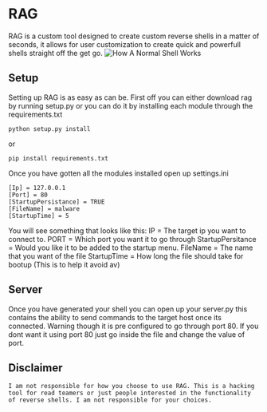 # RAG
  RAG is a custom tool designed to create custom reverse shells in a matter of seconds, it allows for user customization to create quick and powerfull shells straight off the get go. 
![How A Normal Shell Works](https://github.com/backslash/RAG/blob/master/Reverse-Shell-illustration.png)
  
 ## Setup
  Setting up RAG is as easy as can be. First off you can either download rag by running setup.py or you can do it by installing each module through the requirements.txt
  ```
  python setup.py install
  ```
  or
  ```
  pip install requirements.txt
  ```
  Once you have gotten all the modules installed open up settings.ini
  ```
[Ip] = 127.0.0.1
[Port] = 80
[StartupPersistance] = TRUE
[FileName] = malware
[StartupTime] = 5
```
You will see something that looks like this:
IP = The target ip you want to connect to.
PORT = Which port you want it to go through
StartupPersitance = Would you like it to be added to the startup menu.
FileName = The name that you want of the file
StartupTime = How long the file should take for bootup (This is to help it avoid av)

## Server
  Once you have generated your shell you can open up your server.py this contains the ability to send commands to the target host once its connected. Warning though it is pre configured to go through port 80. If you dont want it using port 80 just go inside the file and change the value of port.
  
  ## Disclaimer 
    I am not responsible for how you choose to use RAG. This is a hacking tool for read teamers or just people interested in the functionality of reverse shells. I am not responsible for your choices.
